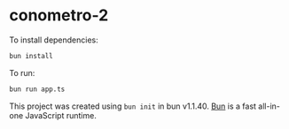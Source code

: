 # conometro-2

To install dependencies:

```bash
bun install
```

To run:

```bash
bun run app.ts
```

This project was created using `bun init` in bun v1.1.40. [Bun](https://bun.sh) is a fast all-in-one JavaScript runtime.
